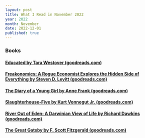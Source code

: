 ```yaml
---
layout: post
title: What I Read in November 2022
year: 2022
month: November
date: 2022-12-01
published: true
---
```


### Books

#### [Educated by Tara Westover (goodreads.com)](https://www.goodreads.com/book/show/35133922)

#### [Freakonomics: A Rogue Economist Explores the Hidden Side of Everything by Steven D. Levitt (goodreads.com)](https://www.goodreads.com/book/show/1202)

#### [The Diary of a Young Girl by Anne Frank (goodreads.com)](https://www.goodreads.com/book/show/48855)

#### [Slaughterhouse-Five by Kurt Vonnegut Jr. (goodreads.com)](https://www.goodreads.com/book/show/4981)

#### [River Out of Eden: A Darwinian View of Life by Richard Dawkins (goodreads.com)](https://www.goodreads.com/book/show/32275)

#### [The Great Gatsby by F. Scott Fitzgerald (goodreads.com)](https://www.goodreads.com/book/show/4671)